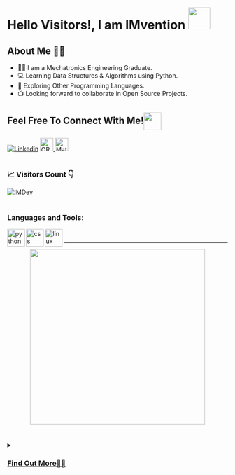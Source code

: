 <h1>Hello Visitors!, I am IMvention  <img src="https://i.giphy.com/media/v1.Y2lkPTc5MGI3NjExdG53dzZvdDMyeHE2Mndma254bWo0ZWFuemFtOXRpdWoxYWgxMHg1MyZlcD12MV9pbnRlcm5hbF9naWZfYnlfaWQmY3Q9Zw/tsX3YMWYzDPjAARfeg/giphy.gif" width="50px"></h1>
<h2>About Me 👨‍🎓</h2>
<ul>
  <li> 🐱‍👤 I am a Mechatronics Engineering Graduate.</li>
  <li> 💻 Learning Data Structures & Algorithms using Python.</li>
  <li> 💞 Exploring Other Programming Languages.</li>
  <li> 📺 Looking forward to collaborate in Open Source Projects.</li>
</ul>

## Feel Free To Connect With Me!<img align="center" src="https://github.com/rajput2107/rajput2107/blob/master/Assets/Handshake.gif" height="40px" />

<!--*[![Twitter](https://img.shields.io/badge/Twitter-1DA1F2?style=for-the-badge&logo=twitter&logoColor=white)](https://twitter.com/FarhAnonymous)*-->
[![Linkedin](https://img.shields.io/badge/LinkedIn-0077B5?style=for-the-badge&logo=linkedin&logoColor=white)](https://www.linkedin.com/in/sheikh-mohamad-naim-shikh-shatir-9211771bb/)
<a href="https://orcid.org/0000-0002-7988-3138" target="_blank">
  <img src="https://orcid.org/assets/vectors/orcid.logo.icon.svg" alt="ORCID" width="30" height="30">
</a>
<a href="https://www.mathworks.com/matlabcentral/profile/authors/22853090" target="blank">
  <img src="https://www.mathworks.com/etc.clientlibs/mathworks/clientlibs/customer-ui/templates/common/resources/images/mathworks-logo-membrane.20241106114913842.svg" alt="Mathworks" width="30" height="30">
</a>
<!--[![Stack Overflow](https://img.shields.io/badge/Stack_Overflow-FE7A16?style=for-the-badge&logo=stack-overflow&logoColor=white)](https://stackoverflow.com/users/14277705/farhan)-->
#
<h3>📈 Visitors Count 👇 </h3>
<div>
    <a href="https://github.com/cofferide" target="_blank">
        <img src="https://komarev.com/ghpvc/?username=cofferide&label=Profile%20views&color=0e75b6&style=for-the-badge" alt="IMDev" />
   </a> 
</div>

#
<h3 align="left">Languages and Tools:</h3>
<a href="https://www.python.org" target="_blank"><img align="left" src="https://cdn.jsdelivr.net/gh/devicons/devicon@latest/icons/python/python-original-wordmark.svg" alt="python"  width="40" height="40"/>
<a href="https://www.w3schools.com/css/" target="_blank"><img align="left" src="https://cdn.jsdelivr.net/gh/devicons/devicon@latest/icons/css3/css3-original-wordmark.svg" alt="css" width="40" height="40"/>
<a href="https://www.linux.org" target="_blank"><img align="left" src="https://cdn.jsdelivr.net/gh/devicons/devicon@latest/icons/linux/linux-original.svg" alt="linux" width="40" height="40"/>
<br />
<hr>
<p align="center">
  <img width="400px" src="https://github-readme-stats.vercel.app/api?username=cofferide&count_private=true&show_icons=true&theme=solarized-dark&hide_border=true&bg_color=1F222E" />
</p>

#
<details>
<summary><h3>Find Out More👨‍💻</h3></summary>
    <p>Nothing! You have reached the end. Keep soaring high!</p>
⣿⣿⣿⣿⣿⣿⣿⣿⣿⣿⣿⣿⣿⠟⣩⣤⠄⣉⣙⠻⣿⣿⣿⣿⣿⣿⢿⣿⣿⣿⣿⣿⣿⣿⣿⣿⣿⣿⣿⣿⣿⣿⣿⣿⣿⣿⣿⣿⣿⣿⣿⣿⣿⣿⣿⣿⣿⣿⣿⣿⣿⣿⣿⣿⣿
⣿⣿⣿⣿⣿⣿⣿⣿⣿⣿⡿⠛⢡⣾⣿⢃⣾⣿⣿⡆⣿⣿⣿⣿⡿⠁⣤⣤⣈⠙⠻⣿⣿⣿⣿⣿⣿⣿⣿⣿⣿⣿⣿⣿⠿⠿⠿⠟⠛⠿⠿⢿⣿⣿⣿⣿⣿⣿⣿⣿⣿⣿⣿⣿⣿
⣿⣿⣿⣿⣿⣿⣿⣿⣿⠏⣰⢃⣿⣿⠇⣾⣿⣿⣿⠁⣿⣿⣿⣿⠁⣼⣿⣿⡝⢿⣦⡈⠻⣿⣿⣿⣿⣿⡿⠟⠛⢉⣁⣠⡤⡴⠶⠶⠶⠶⣦⣤⣈⠙⢿⣿⣿⣿⣿⣿⣿⣿⣿⣿⣿
⣿⣿⣿⣿⣿⣿⣿⡟⣡⢰⡿⠸⠟⣋⣴⣿⣿⣿⡿⠀⢛⡛⠻⡟⠀⣿⣿⢧⡛⡤⢻⣿⣆⠈⢿⠿⠛⢁⠤⠔⠚⡉⢁⠂⡐⢀⠆⡐⠠⠂⠄⡠⢉⠳⢄⠹⣿⣿⣿⣿⣿⣿⣿⣿⣿
⣿⣿⣿⣿⣿⣿⣿⢰⣿⠘⢡⣶⣿⣿⣿⣿⡿⠋⣴⣾⣿⣿⡧⠀⠸⣿⣿⣯⡟⡔⠂⢻⣿⣧⠀⠐⠈⠂⠌⢠⠁⠐⠂⠡⠐⠂⠀⣤⣤⢦⣤⡄⠀⠂⠌⠂⢹⣿⣿⣿⣿⣿⣿⣿⣿
⣿⣿⣿⣿⣿⣿⣏⢸⣏⣴⣿⣿⣿⣿⡿⠏⢁⣾⣿⣿⣿⣿⠇⣸⠀⣿⣿⣧⠷⠀⣀⢸⣿⣿⣆⠀⣀⠠⠀⡀⠤⠀⠄⡠⢀⣴⣿⡿⠁⡀⢿⡿⢱⡀⠀⠠⠀⣿⣿⣿⣿⣿⣿⣿⣿
⣿⣿⣿⣿⣿⣿⣿⢸⣿⣿⣿⣿⡿⣫⣴⣿⣿⣿⣿⣿⡿⢋⣴⣿⡄⢿⣿⣯⡇⢘⡀⢸⣿⣿⠛⠀⡀⢂⠡⠐⠠⢁⠢⢠⣿⠟⠉⢄⣴⣄⣂⡔⢸⡇⠈⡐⠀⣿⣿⣿⣿⣿⣿⣿⣿
⣿⣿⣿⣿⣿⣿⡇⣾⣿⣿⣿⡟⣴⣿⣿⣿⣿⣿⣿⣿⡇⡸⠋⠁⠀⠈⣿⡿⠅⣂⣴⣿⠟⠁⡀⢂⠁⠂⠄⠉⠐⠂⠀⠈⠉⠃⠐⠛⠛⠿⠿⢁⢺⡇⢀⠐⠐⢛⡛⢻⣿⣿⣿⣿⣿
⣿⣿⣿⣿⣿⣿⠃⣿⣿⣿⣿⣿⣿⣿⣿⣿⣿⣿⣿⠟⣰⠀⠀⠐⠠⠀⠈⠿⠿⠛⠉⢀⠀⠂⢀⣠⣤⣶⡶⠟⠉⠀⠀⠈⠻⠛⠡⠂⠄⠠⢀⠀⡈⠀⠠⢀⣾⣿⡇⢸⣿⣿⣿⣿⣿
⣿⣿⣿⣿⣿⣿⡇⢻⣽⣿⣿⣿⣿⣿⣿⣿⣟⣫⣵⡶⢈⠀⢀⣁⠀⠁⢂⠐⡠⠐⠈⠀⠠⢈⠋⠟⠛⠋⣀⣤⣤⣶⣤⣄⠀⠀⠀⠀⡀⠄⠀⠂⠐⡀⠂⠄⠈⠻⢁⣿⣿⣿⣿⣿⣿
⣿⣿⣿⣿⣿⣿⣿⣦⠙⣛⣻⣿⣿⣿⣿⣿⣿⡿⠛⠁⣠⣾⣿⣿⣿⣆⠀⠈⢀⠄⢸⣷⣤⣤⣴⣶⣿⣾⠟⣉⢄⡤⠉⠻⡄⣿⣷⣦⣄⠈⠀⠁⠂⠀⢁⠈⡐⠀⠘⢿⣿⣿⣿⣿⣿
⣿⣿⣿⣿⣿⣿⣿⣿⡀⠿⠿⠿⠿⠛⠛⠉⠁⠀⠀⢰⣿⣿⣷⠉⢿⣿⡀⡼⢩⡒⡄⠙⢿⣿⣿⣿⡿⢁⣾⢣⠏⢀⡄⠀⢻⣿⣿⠟⠁⠤⣤⣀⠀⠀⢂⠐⡀⠁⠆⠈⣿⣿⣿⣿⣿
⣿⣿⣿⣿⣿⣿⣿⣿⣿⣷⣶⡀⠀⠀⡀⠄⡐⢈⠀⣿⣿⣿⠿⢳⠈⣿⡇⠱⢣⡝⡜⠩⠀⣹⣿⣿⠃⣾⣿⢼⡀⠈⠁⢀⣿⣿⠋⡀⠀⣦⠘⡿⠀⠀⢂⠰⢀⠉⡐⠀⣿⣿⣿⣿⣿
⣿⣿⣿⣿⣿⣿⣿⣿⣿⣿⣿⣇⠀⡐⢀⠂⠔⠂⠀⣿⣿⣿⣶⣄⠀⣿⣇⠈⢳⡸⢜⠀⣾⡿⠛⣿⡀⣿⣿⣜⠷⠶⢂⣾⣿⠃⠈⠁⡜⡼⢠⠇⠀⠌⡀⠆⡈⠐⢀⣴⣿⣿⣿⣿⣿
⣿⣿⣿⣿⣿⣿⣿⣿⣿⣿⣿⣿⡄⠀⠠⠈⠄⡡⠀⢹⣿⣿⡟⢀⣼⣿⣿⣦⣄⣉⣡⣴⠋⠀⠀⠸⣷⣌⡛⠛⢋⣠⣾⠟⠃⣈⣒⡉⠚⠃⠎⣠⣤⣤⣤⣴⣶⣾⣿⣿⠟⠛⠛⢿⣿
⣿⣿⣿⣿⡿⠋⠉⠉⠉⠙⠿⣿⣷⠀⠁⠌⠐⠀⠂⠈⢻⣿⣶⣿⣿⣿⣿⣿⣿⣿⣿⡿⠃⠀⠀⠀⠈⠃⠉⣿⣿⣿⣿⣿⣿⣿⣿⣿⣿⡗⢦⠈⢻⣿⣿⣿⠟⢩⠅⠀⣴⣿⣷⠈⣿
⣿⣿⣿⠏⠀⠀⠀⠀⠀⠀⠀⠸⣿⣆⠀⠄⠠⠀⠄⠠⠀⠈⠿⢿⣿⣿⣿⣿⣿⣿⣿⣧⠁⠀⠀⠀⠀⠀⠀⢿⣿⣿⣿⣿⣿⣿⣿⣿⣿⣿⣦⢷⡀⢿⡿⠁⠴⠏⢀⣾⣿⣿⡿⢀⣿
⣿⣿⡏⠀⠀⣠⣴⣾⣿⣿⣿⣇⢹⣿⡄⠠⠁⠌⡈⠄⣁⠂⠄⠀⢻⣿⣿⣿⣿⣿⣿⣏⠄⠀⠀⠀⠀⠀⠀⠸⣟⣿⣿⣿⣿⣿⣿⣿⣿⣿⣿⢸⡇⡠⢰⡿⢋⣻⣿⣿⣿⣿⠁⣼⣿
⣿⣿⠁⠀⡜⣣⠟⠛⠉⠉⠉⠉⠈⣿⡿⠀⠈⡐⠀⠆⢠⠈⠤⠁⡀⠻⣿⣿⣿⣿⣿⠏⠐⣷⡄⠀⠀⠀⠀⠀⠙⢯⣻⢿⣿⣿⣿⣿⣿⣿⢫⡟⠰⢣⣾⣷⣿⣿⣿⣿⣿⠃⣰⣿⣿
⣿⣿⡆⢷⠠⠁⠀⠀⢀⣤⣶⣶⡄⠉⠀⠠⠐⠠⢉⠐⠠⡈⠄⠁⢀⡄⠙⣿⣿⣿⡏⠀⡀⠹⣧⡀⠀⠀⠀⠀⠀⠀⠙⠳⠯⢽⣿⣯⠭⠞⠋⠀⠀⢺⣿⣿⣿⣿⣿⣿⡟⠀⡛⠻⣿
⣿⣿⣷⠘⠀⠀⠀⣜⡻⣿⠿⢋⡴⠇⠀⠡⢈⢂⡐⢈⠡⠐⣀⣴⡟⢣⠀⢸⣿⣿⡇⠠⠐⡀⠘⢿⣦⣀⠲⣖⡄⠀⠀⠀⠀⠀⠀⠀⠀⠀⠀⠄⢂⠀⣿⣿⣿⣿⣿⣿⣿⣿⣿⣷⡌
⣿⣿⣿⣷⡄⢀⣤⠐⠝⠁⢀⢎⠱⡈⢆⠠⡀⠀⢀⣠⣴⡞⢯⠱⡈⢆⡁⠘⣿⣿⣧⠀⠡⠐⠠⢀⠙⠛⢃⣠⣴⣂⠤⠤⣤⠾⠀⠀⠠⢀⠃⠌⡀⠂⣼⣿⡿⣿⣿⣿⣿⣿⣿⡿⢃
⣿⣿⣿⣿⣿⣦⡙⠋⠀⠀⡌⢢⠑⡌⠂⢁⡴⠚⢉⣁⣠⣈⣀⠡⠘⡄⠂⠀⠈⠻⣿⣷⣤⣁⣀⣀⣤⣶⣿⣿⠿⠿⠛⠋⠁⠀⠠⢈⠐⡠⠈⠀⢠⣴⣟⣿⠃⠿⠟⢋⣥⣶⣶⣶⣿
⣿⣿⣿⣿⣿⠏⡴⢃⠄⠀⡄⢣⠘⡰⠀⡿⠀⣾⣿⣿⡿⣿⠛⠇⠈⠄⠀⠀⡀⠀⠀⠙⠛⠛⠛⠛⠋⠁⠀⢀⠠⠀⠀⢀⠂⠡⠒⣀⣡⣤⣶⣿⣶⣬⣭⣤⣾⣿⣿⣿⣿⣿⣿⣿⣿
⣿⣿⣿⣿⡏⣼⠡⠂⢠⠘⡠⠃⠜⡠⢀⠙⡀⠑⠨⠼⠵⠘⠋⠀⠀⡀⡀⠂⠌⠠⢁⠂⠄⠠⠀⠄⠐⠀⡐⢄⠂⡁⢀⣤⣴⣶⣿⣿⣿⣿⣿⣿⣿⣿⣿⣿⣿⣿⣿⣿⣿⣿⣿⣿⣿
⣿⣿⣿⠟⡡⢣⠃⠀⠆⡱⠠⢑⠨⠄⡡⢂⠠⠀⡀⠀⠀⡀⠀⢄⠱⡐⢄⠂⡄⠄⡀⠈⠀⠃⠈⢀⠰⠠⠁⢂⡐⠀⣼⣿⣿⣿⣿⣿⣿⣿⣿⣿⣿⣿⣿⣿⣿⣿⣿⣿⣿⣿⣿⣿⣿
⣿⡿⢣⡞⢡⠓⠀⠈⠐⠠⠁⠂⠂⠡⠐⠠⠁⠒⠠⠑⠂⠔⠉⠄⠒⠨⠄⢣⠈⡔⠈⠅⠀⠠⠀⢠⣤⣶⡶⡆⠀⣼⣿⣿⣿⣿⣿⣿⣿⣿⣿⣿⣿⣿⣿⣿⣿⣿⣿⣿⣿⣿⣿⣿⣿
⡿⢠⡾⠠⢆⡇⠀⠀⠀⠠⠀⡀⠀⠄⡀⠄⡈⠀⢀⠀⡀⠄⢠⠈⡀⠆⠰⢀⠰⢀⡀⠀⠀⠀⣾⠿⡏⠇⡁⠀⢠⣿⣿⣿⣿⣿⣿⣿⣿⣿⣿⣿⣿⣿⣿⣿⣿⣿⣿⣿⣿⣿⣿⣿⣿
⠁⣿⠃⡃⠯⡜⡥⠀⠄⠀⠀⠀⠀⠀⠀⠀⡀⠠⠀⠄⠐⠈⢀⠐⠠⢈⠁⠆⠂⠆⠤⢁⠀⠀⠉⠉⠀⢁⣤⣾⣿⣿⣿⣿⣿⣿⣿⣿⣿⣿⣿⣿⣿⣿⣿⣿⣿⣿⣿⣿⣿⣿⣿⣿⣿
⠀⣟⡄⠆⠑⣎⠱⠣⠤⢁⠂⠐⠐⠈⣁⠁⣤⢄⡀⠀⢀⠈⠀⠒⠀⠂⠈⠀⠡⠈⠀⡀⠄⠐⢀⣠⣾⣿⣿⣿⣿⣿⣿⣿⣿⣿⣿⣿⣿⣿⣿⣿⣿⣿⣿⣿⣿⣿⣿⣿⣿⣿⣿⣿⣿
⣧⡘⢔⠈⠢⡄⣃⣑⡨⠔⠊⣠⣾⣿⠇⣼⠡⢎⡴⢄⠀⠈⠐⠀⠂⢀⠠⠤⠀⠂⣀⣠⣴⣾⣿⣿⣿⣿⣿⣿⣿⣿⣿⣿⣿⣿⣿⣿⣿⣿⣿⣿⣿⣿⣿⣿⣿⣿⣿⣿⣿⣿⣿⣿⣿
⣿⣿⣦⣬⣅⣠⣤⣤⣤⣶⣿⣿⣿⣿⡆⢇⠈⠧⡘⢆⠣⠄⣀⠀⢂⣡⣴⣶⣿⣿⣿⣿⣿⣿⣿⣿⣿⣿⣿⣿⣿⣿⣿⣿⣿⣿⣿⣿⣿⣿⣿⣿⣿⣿⣿⣿⣿⣿⣿⣿⣿⣿⣿⣿⣿
⣿⣿⣿⣿⣿⣿⣿⣿⣿⣿⣿⣿⣿⣿⣿⣦⣈⠢⠱⠌⠔⢋⣡⣴⣿⣿⣿⣿⣿⣿⣿⣿⣿⣿⣿⣿⣿⣿⣿⣿⣿⣿⣿⣿⣿⣿⣿⣿⣿⣿⣿⣿⣿⣿⣿⣿⣿⣿⣿⣿⣿⣿⣿⣿⣿

    
<!---
FarhAnonymous/FarhAnonymous is a ✨ special ✨ repository because its `README.md` (this file) appears on your GitHub profile.
You can click the Preview link to take a look at your change.
--->
